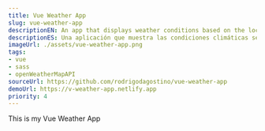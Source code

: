 ```yaml
---
title: Vue Weather App
slug: vue-weather-app
descriptionEN: An app that displays weather conditions based on the location you have entered. Colors will change depending on the weather conditions and the time of day.
descriptionES: Una aplicación que muestra las condiciones climáticas según la ubicación que ingreses. Los colores cambiarán según las condiciones climáticas y la hora del día.
imageUrl: ./assets/vue-weather-app.png
tags:
- vue
- sass
- openWeatherMapAPI
sourceUrl: https://github.com/rodrigodagostino/vue-weather-app
demoUrl: https://v-weather-app.netlify.app
priority: 4
---
```


This is my Vue Weather App
